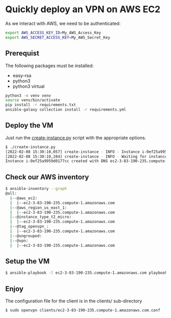 # Quickly deploy an VPN on AWS EC2

As we interact with AWS, we need to be authenticated:
```bash
export AWS_ACCESS_KEY_ID=My_AWS_Access_Key
export AWS_SECRET_ACCESS_KEY=My_AWS_Secret_Key
```

## Prerequist
The following packages must be installed:
* easy-rsa
* python3
* python3 virtual

```bash
python3 -m venv venv
source venv/bin/activate
pip install -r requirements.txt
ansible-galaxy collection install -r requirements.yml
```

## Deploy the VM
Just run the [create-instance.py](./create-instance.py) script with the
appropriate options.
```bash
$ ./create-instance.py
[2022-02-08 15:30:10,057] create-instance - INFO - Instance i-0ef25a9959d0177cc deployed in us-east-1b
[2022-02-08 15:30:10,284] create-instance - INFO - Waiting for instance to be running
Instance i-0ef25a9959d0177cc created with DNS ec2-3-83-190-235.compute-1.amazonaws.com in us-east-1b
```

## Check our AWS inventory
```bash
$ ansible-inventory --graph
@all:
  |--@aws_ec2:
  |  |--ec2-3-83-190-235.compute-1.amazonaws.com
  |--@aws_region_us_east_1:
  |  |--ec2-3-83-190-235.compute-1.amazonaws.com
  |--@instance_type_t2_micro:
  |  |--ec2-3-83-190-235.compute-1.amazonaws.com
  |--@tag_openvpn_:
  |  |--ec2-3-83-190-235.compute-1.amazonaws.com
  |--@ungrouped:
  |--@vpn:
  |  |--ec2-3-83-190-235.compute-1.amazonaws.com
```

## Setup the VM
```bash
$ ansible-playbook -l ec2-3-83-190-235.compute-1.amazonaws.com playbooks/setup-vpn-server.yml
```

## Enjoy
The configuration file for the client is in the clients/ sub-directory
```bash
$ sudo openvpn clients/ec2-3-83-190-235.compute-1.amazonaws.com.conf
```

